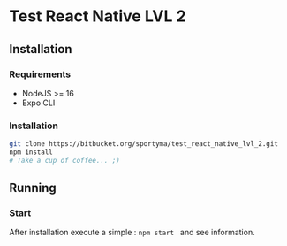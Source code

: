 # Test React Native LVL 2


## Installation

### Requirements

- NodeJS >= 16
- Expo CLI

### Installation

```bash
git clone https://bitbucket.org/sportyma/test_react_native_lvl_2.git
npm install
# Take a cup of coffee... ;)
```

## Running

### Start

After installation execute a simple : ```npm start ``` and see information.
